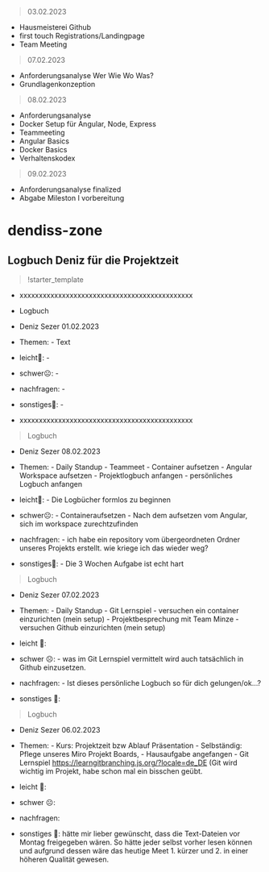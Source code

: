 > 03.02.2023

- Hausmeisterei Github
- first touch Registrations/Landingpage
- Team Meeting

> 07.02.2023

- Anforderungsanalyse Wer Wie Wo Was?
- Grundlagenkonzeption

> 08.02.2023

- Anforderungsanalyse
- Docker Setup für Angular, Node, Express
- Teammeeting
- Angular Basics
- Docker Basics
- Verhaltenskodex

> 09.02.2023

- Anforderungsanalyse finalized
- Abgabe Mileston I vorbereitung

# dendiss-zone

## Logbuch Deniz für die Projektzeit


> !starter_template
- xxxxxxxxxxxxxxxxxxxxxxxxxxxxxxxxxxxxxxxxxxxxx
- Logbuch 
- Deniz Sezer     01.02.2023

- Themen:         - Text
- leicht🙂:       - 
- schwer☹️:       - 
- nachfragen:     - 
- sonstiges🤷:    - 



- xxxxxxxxxxxxxxxxxxxxxxxxxxxxxxxxxxxxxxxxxxxxx


> Logbuch 
- Deniz Sezer     08.02.2023

- Themen:         - Daily Standup
                - Teammeet
                - Container aufsetzen
                - Angular Workspace aufsetzen
                - Projektlogbuch anfangen
                - persönliches Logbuch anfangen
- leicht🙂:       - Die Logbücher formlos zu beginnen       
- schwer☹️:       - Containeraufsetzen
                - Nach dem aufsetzen vom Angular, sich im workspace zurechtzufinden
- nachfragen:     - ich habe ein repository vom übergeordneten Ordner unseres Projekts erstellt.
                  wie kriege ich das wieder weg?
- sonstiges🤷:    - Die 3 Wochen Aufgabe ist echt hart    



> Logbuch
- Deniz Sezer     07.02.2023

- Themen:         - Daily Standup
                - Git Lernspiel
                - versuchen ein container einzurichten (mein setup)
                - Projektbesprechung mit Team Minze
                - versuchen Github einzurichten (mein setup)
- leicht 🙂:	
- schwer ☹️:      - was im Git Lernspiel vermittelt wird auch tatsächlich in Github einzusetzen.
- nachfragen:     - Ist dieses persönliche Logbuch so für dich gelungen/ok…?
- sonstiges 🤷:		



> Logbuch 
- Deniz Sezer     06.02.2023

- Themen:         - Kurs: Projektzeit bzw Ablauf Präsentation
                - Selbständig: Pflege unseres Miro Projekt Boards,
                - Hausaufgabe angefangen
                - Git Lernspiel https://learngitbranching.js.org/?locale=de_DE 
                  (Git wird wichtig im Projekt, habe schon mal ein bisschen geübt.
- leicht 🙂:	
- schwer ☹️:	
- nachfragen:	
- sonstiges 🤷:   hätte mir lieber gewünscht, dass die Text-Dateien vor Montag freigegeben wären.
                So hätte jeder selbst vorher lesen können und aufgrund dessen wäre das heutige Meet
                1. kürzer und 2. in einer höheren Qualität gewesen.
                
                
                
